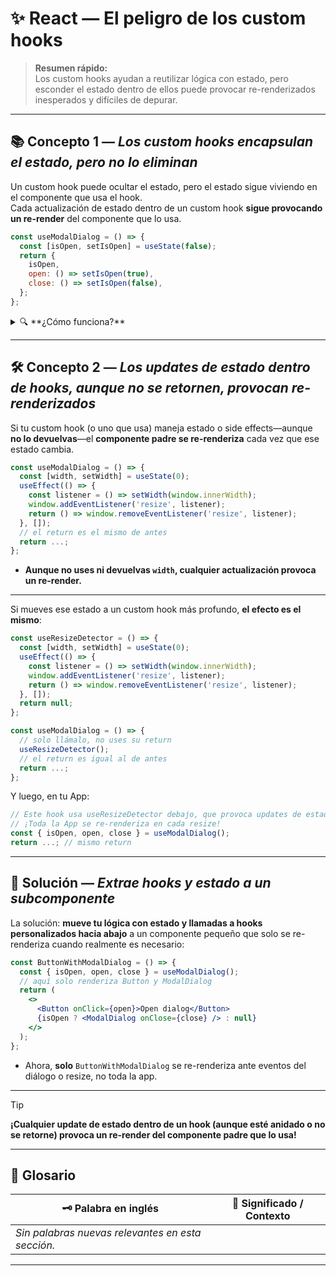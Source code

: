 # ✨ React — El peligro de los custom hooks

> **Resumen rápido:**  
> Los custom hooks ayudan a reutilizar lógica con estado, pero esconder el estado dentro de ellos puede provocar re-renderizados inesperados y difíciles de depurar.

---

## 📚 Concepto 1 — _Los custom hooks encapsulan el estado, pero no lo eliminan_

Un custom hook puede ocultar el estado, pero el estado sigue viviendo en el componente que usa el hook.  
Cada actualización de estado dentro de un custom hook **sigue provocando un re-render** del componente que lo usa.

```jsx
const useModalDialog = () => {
  const [isOpen, setIsOpen] = useState(false);
  return {
    isOpen,
    open: () => setIsOpen(true),
    close: () => setIsOpen(false),
  };
};
```

<details>
<summary>🔍 **¿Cómo funciona?**</summary>

- El estado está abstraído, pero sigue existiendo.
- Cualquier actualización (como `open` o `close`) **siempre provoca el re-render del componente padre**.
- Esto puede dificultar la detección de cuellos de botella de performance.
</details>

---

## 🛠️ Concepto 2 — _Los updates de estado dentro de hooks, aunque no se retornen, provocan re-renderizados_

Si tu custom hook (o uno que usa) maneja estado o side effects—aunque **no lo devuelvas**—el **componente padre se re-renderiza** cada vez que ese estado cambia.

```jsx
const useModalDialog = () => {
  const [width, setWidth] = useState(0);
  useEffect(() => {
    const listener = () => setWidth(window.innerWidth);
    window.addEventListener('resize', listener);
    return () => window.removeEventListener('resize', listener);
  }, []);
  // el return es el mismo de antes
  return ...;
};
```
- **Aunque no uses ni devuelvas `width`, cualquier actualización provoca un re-render.**

---

Si mueves ese estado a un custom hook más profundo, **el efecto es el mismo**:

```jsx
const useResizeDetector = () => {
  const [width, setWidth] = useState(0);
  useEffect(() => {
    const listener = () => setWidth(window.innerWidth);
    window.addEventListener('resize', listener);
    return () => window.removeEventListener('resize', listener);
  }, []);
  return null;
};

const useModalDialog = () => {
  // solo llámalo, no uses su return
  useResizeDetector();
  // el return es igual al de antes
  return ...;
};
```

Y luego, en tu App:

```jsx
// Este hook usa useResizeDetector debajo, que provoca updates de estado en cada resize
// ¡Toda la App se re-renderiza en cada resize!
const { isOpen, open, close } = useModalDialog();
return ...; // mismo return
```

---

## 🚀 Solución — _Extrae hooks y estado a un subcomponente_

La solución: **mueve tu lógica con estado y llamadas a hooks personalizados hacia abajo** a un componente pequeño que solo se re-renderiza cuando realmente es necesario:

```jsx
const ButtonWithModalDialog = () => {
  const { isOpen, open, close } = useModalDialog();
  // aquí solo renderiza Button y ModalDialog
  return (
    <>
      <Button onClick={open}>Open dialog</Button>
      {isOpen ? <ModalDialog onClose={close} /> : null}
    </>
  );
};
```
- Ahora, **solo** `ButtonWithModalDialog` se re-renderiza ante eventos del diálogo o resize, no toda la app.

---

> [!TIP]  
> **¡Cualquier update de estado dentro de un hook (aunque esté anidado o no se retorne) provoca un re-render del componente padre que lo usa!**

---

## 📖 Glosario

| 🗝️ Palabra en inglés | 📝 Significado / Contexto            |
|----------------------|--------------------------------------|
| _Sin palabras nuevas relevantes en esta sección._           |

---
